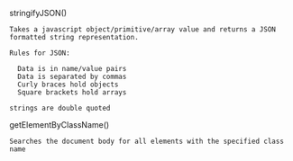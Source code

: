 stringifyJSON()

    Takes a javascript object/primitive/array value and returns a JSON formatted string representation.
  
    Rules for JSON:
  
      Data is in name/value pairs
      Data is separated by commas
      Curly braces hold objects
      Square brackets hold arrays

    strings are double quoted

getElementByClassName()

    Searches the document body for all elements with the specified class name
